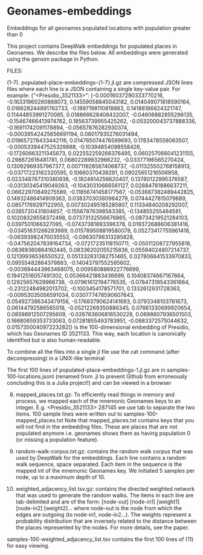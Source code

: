 # Geonames-embeddings
Embeddings for all geonames populated locations with population greater than 0

This project contains DeepWalk embeddings for populated places in Geonames. 
We describe the files below. All embeddings were generated using the gensim package in Python.

FILES:

(1-7). populated-place-embeddings-{1-7}.jl.gz are compressed JSON lines files where each line is a JSON containing a single
key-value pair. For example:
{"<Presidio_3521133>": [-0.00016037290333770216, -0.16331960260868073, 0.14559058845043182, 0.014049071818590164, 0.016628244891762733, -0.1897198110818863, 0.14188186824321747, 0.11444853991270065, 0.018866628408432007, -0.04606882855296135, -0.15467466413974762, 0.18563739955425262, -0.053200043737888336, -0.16911742091178894, -0.05657876282930374, -0.00039542425656691194, 0.06017935276031494, 0.019657278433442116, 0.014765074476599693, 0.1783478558063507, -0.0005339447525329888, -0.10394854098558426, -0.17260663211345673, 0.022552259266376495, 0.060257066041231155, 0.298672616481781, 0.06802289932966232, -0.03377196565270424, 0.13092969357967377, 0.007119285874068737, -0.011325502768158913, -0.03717223182320595, 0.10660370439291, 0.09025651216506958, 0.023348767310380936, -0.1824614256620407, 0.13780122995376587, -0.03130345419049263, -0.10430310666561127, 0.02684781886637211, 0.06622970849275589, -0.11856741458177567, -0.053687382489442825, 0.14932486414909363, 0.03837030380964279, 0.0744427815079689, 0.08571769297122955, 0.007302495185285807, 0.11334840208292007, 0.0385720431804657, -0.15567876398563385, -0.134855255484581, 0.10208329558372498, 0.07373132556676865, -0.08734219521284103, 0.0397501066327095, -0.07437381893396378, 0.019372688606381416, -0.03451831266283989, 0.015789508819580078, 0.05273417755961418, -0.06393982470035553, -0.09630796313285828, -0.047562047839164734, -0.07217235118150711, -0.05011208727955818, 0.08369360864162445, 0.08336202055215836, 0.05594024807214737, 0.12139936536550522, 0.051332831382751465, 0.027806641533970833, 0.09555482864379883, -0.14043797552585602, -0.003694443963468075, 0.009580886922776699, 0.19412516057491302, 0.05366421863436699, 0.10408374667167664, 0.12925657629966736, -0.07961612194776535, -0.07847319543361664, -0.23122484982013702, -0.1003454178571701, 0.1332612931728363, -0.00953035056591034, 0.030777478590607643, 0.054927386343479156, -0.17683790624141693, 0.0793348103761673, 0.06144792586565018, -0.05212269350886345, 0.07661330699920654, 0.08598912507295609, -0.026763606816530228, 0.0698607936501503, 0.16680659353733063, 0.07281855493783951, -0.0883372575044632, 0.015735004097223282]}
is the 100-dimensional embedding of Presidio, which has Geonames ID 3521133. This way, each location is canonically
identified but is also human-readable.

To combine all the files into a single jl file use the cat command (after decompressing) in a UNIX-like terminal

The first 100 lines of populated-place-embeddings-1.jl.gz are in samples-100-locations.jsonl (renamed from .jl to prevent Github from erroneously concluding this is a Julia project!) and can be viewed in a browser

8. mapped_places.txt.gz: To efficiently read things in memory and process, we mapped each of the mnemonic Geonames keys to an integer. E.g. 
<Presidio_3521133>	287145
we use tab to separate the two items. 100 sample lines were written out to samples-100-mapped_places.txt
Note that mapped_places.txt contains keys that you will not find in the embedding files. These are places that are not
populated anymore i.e. geonames shows them as having population 0 (or missing a population feature).

9. random-walk-corpus.txt.gz: contains the random walk corpus that was used by DeepWalk for the embeddings. Each line
contains a random walk sequence, space separated. Each item in the sequence is the mapped int of the mnemonic Geonames key.
We initiated 5 samples per node, up to a maximum depth of 10.

10. weighted_adjacency_list.tsv.gz: contains the directed weighted network that was used to generate the random walks. The
items in each line are tab-delimited and are of the form:
[node-out] [node-in1] [weight1] [node-in2] [weight2]...
where node-out is the node from which the edges are outgoing (to node-in1, node-in2...). The weights represent a probability
distribution that are inversely related to the distance between the places represented by the nodes. For more details,
see the paper. 

samples-100-weighted_adjacency_list.tsv contains the first 100 lines of (11) for easy viewing.

